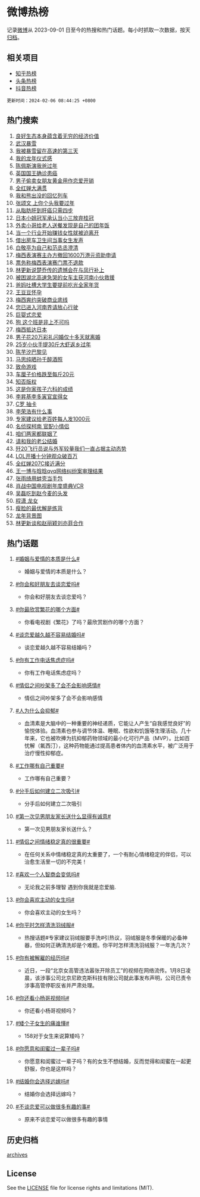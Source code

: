 # 微博热榜

记录[微博](https://www.weibo.com)从 2023-09-01 日至今的热搜和热门话题。每小时抓取一次数据，按天[归档](archives)。

## 相关项目

- [知乎热榜](https://github.com/hotarchive/zhihu)
- [头条热榜](https://github.com/hotarchive/toutiao)
- [抖音热榜](https://github.com/hotarchive/douyin)


`更新时间：2024-02-06 08:44:25 +0800`

## 热门搜索

1. [良好生态本身蕴含着无穷的经济价值](https://m.weibo.cn/search?containerid=100103type%3D1%26t%3D10%26q%3D%23%E8%89%AF%E5%A5%BD%E7%94%9F%E6%80%81%E6%9C%AC%E8%BA%AB%E8%95%B4%E5%90%AB%E7%9D%80%E6%97%A0%E7%A9%B7%E7%9A%84%E7%BB%8F%E6%B5%8E%E4%BB%B7%E5%80%BC%23&stream_entry_id=51&isnewpage=1&extparam=seat%3D1%26pos%3D0%26dgr%3D0%26filter_type%3Drealtimehot%26c_type%3D51%26stream_entry_id%3D51%26cate%3D10103%26q%3D%2523%25E8%2589%25AF%25E5%25A5%25BD%25E7%2594%259F%25E6%2580%2581%25E6%259C%25AC%25E8%25BA%25AB%25E8%2595%25B4%25E5%2590%25AB%25E7%259D%2580%25E6%2597%25A0%25E7%25A9%25B7%25E7%259A%2584%25E7%25BB%258F%25E6%25B5%258E%25E4%25BB%25B7%25E5%2580%25BC%2523%26display_time%3D1707180264%26pre_seqid%3D1707180264138015622141)
1. [武汉暴雪](https://m.weibo.cn/search?containerid=100103type%3D1%26t%3D10%26q%3D%23%E6%AD%A6%E6%B1%89%E6%9A%B4%E9%9B%AA%23&stream_entry_id=31&isnewpage=1&extparam=seat%3D1%26band_rank%3D1%26filter_type%3Drealtimehot%26c_type%3D31%26realpos%3D1%26cate%3D5001%26lcate%3D5001%26flag%3D1%26dgr%3D0%26q%3D%2523%25E6%25AD%25A6%25E6%25B1%2589%25E6%259A%25B4%25E9%259B%25AA%2523%26stream_entry_id%3D31%26pos%3D0%26display_time%3D1707180264%26pre_seqid%3D1707180264138015622141)
1. [我被暴雪留在高速的第三天](https://m.weibo.cn/search?containerid=100103type%3D1%26t%3D10%26q%3D%E6%88%91%E8%A2%AB%E6%9A%B4%E9%9B%AA%E7%95%99%E5%9C%A8%E9%AB%98%E9%80%9F%E7%9A%84%E7%AC%AC%E4%B8%89%E5%A4%A9&stream_entry_id=31&isnewpage=1&extparam=seat%3D1%26band_rank%3D2%26filter_type%3Drealtimehot%26c_type%3D31%26realpos%3D2%26cate%3D5001%26lcate%3D5001%26flag%3D2%26dgr%3D0%26q%3D%25E6%2588%2591%25E8%25A2%25AB%25E6%259A%25B4%25E9%259B%25AA%25E7%2595%2599%25E5%259C%25A8%25E9%25AB%2598%25E9%2580%259F%25E7%259A%2584%25E7%25AC%25AC%25E4%25B8%2589%25E5%25A4%25A9%26stream_entry_id%3D31%26pos%3D1%26display_time%3D1707180264%26pre_seqid%3D1707180264138015622141)
1. [我的龙年仪式感](https://m.weibo.cn/search?containerid=100103type%3D1%26t%3D10%26q%3D%23%E6%88%91%E7%9A%84%E9%BE%99%E5%B9%B4%E4%BB%AA%E5%BC%8F%E6%84%9F%23&stream_entry_id=31&isnewpage=1&extparam=seat%3D1%26band_rank%3D3%26filter_type%3Drealtimehot%26c_type%3D31%26realpos%3D3%26cate%3D5001%26lcate%3D5001%26flag%3D0%26dgr%3D0%26q%3D%2523%25E6%2588%2591%25E7%259A%2584%25E9%25BE%2599%25E5%25B9%25B4%25E4%25BB%25AA%25E5%25BC%258F%25E6%2584%259F%2523%26stream_entry_id%3D31%26pos%3D2%26display_time%3D1707180264%26pre_seqid%3D1707180264138015622141)
1. [陈佩斯演我爸过年](https://m.weibo.cn/search?containerid=100103type%3D1%26t%3D10%26q%3D%23%E9%99%88%E4%BD%A9%E6%96%AF%E6%BC%94%E6%88%91%E7%88%B8%E8%BF%87%E5%B9%B4%23&stream_entry_id=31&isnewpage=1&extparam=seat%3D1%26band_rank%3D4%26lcate%3D5001%26filter_type%3Drealtimehot%26cate%3D5001%26q%3D%2523%25E9%2599%2588%25E4%25BD%25A9%25E6%2596%25AF%25E6%25BC%2594%25E6%2588%2591%25E7%2588%25B8%25E8%25BF%2587%25E5%25B9%25B4%2523%26dgr%3D0%26pos%3D3%26adid%3D222751%26topic_ad%3D1%26stream_entry_id%3D31%26is_ad_pos%3D1%26c_type%3D31%26display_time%3D1707180264%26pre_seqid%3D1707180264138015622141)
1. [英国国王确诊患癌](https://m.weibo.cn/search?containerid=100103type%3D1%26t%3D10%26q%3D%23%E8%8B%B1%E5%9B%BD%E5%9B%BD%E7%8E%8B%E7%A1%AE%E8%AF%8A%E6%82%A3%E7%99%8C%23&stream_entry_id=31&isnewpage=1&extparam=seat%3D1%26band_rank%3D4%26filter_type%3Drealtimehot%26c_type%3D31%26realpos%3D4%26cate%3D5001%26lcate%3D5001%26flag%3D1%26dgr%3D0%26q%3D%2523%25E8%258B%25B1%25E5%259B%25BD%25E5%259B%25BD%25E7%258E%258B%25E7%25A1%25AE%25E8%25AF%258A%25E6%2582%25A3%25E7%2599%258C%2523%26stream_entry_id%3D31%26pos%3D4%26display_time%3D1707180264%26pre_seqid%3D1707180264138015622141)
1. [男子偷卖女朋友黄金用作恋爱开销](https://m.weibo.cn/search?containerid=100103type%3D1%26t%3D10%26q%3D%23%E7%94%B7%E5%AD%90%E5%81%B7%E5%8D%96%E5%A5%B3%E6%9C%8B%E5%8F%8B%E9%BB%84%E9%87%91%E7%94%A8%E4%BD%9C%E6%81%8B%E7%88%B1%E5%BC%80%E9%94%80%23&stream_entry_id=31&isnewpage=1&extparam=seat%3D1%26band_rank%3D5%26filter_type%3Drealtimehot%26c_type%3D31%26realpos%3D5%26cate%3D5001%26lcate%3D5001%26flag%3D2%26dgr%3D0%26q%3D%2523%25E7%2594%25B7%25E5%25AD%2590%25E5%2581%25B7%25E5%258D%2596%25E5%25A5%25B3%25E6%259C%258B%25E5%258F%258B%25E9%25BB%2584%25E9%2587%2591%25E7%2594%25A8%25E4%25BD%259C%25E6%2581%258B%25E7%2588%25B1%25E5%25BC%2580%25E9%2594%2580%2523%26stream_entry_id%3D31%26pos%3D5%26display_time%3D1707180264%26pre_seqid%3D1707180264138015622141)
1. [全红婵大满贯](https://m.weibo.cn/search?containerid=100103type%3D1%26t%3D10%26q%3D%E5%85%A8%E7%BA%A2%E5%A9%B5%E5%A4%A7%E6%BB%A1%E8%B4%AF&stream_entry_id=31&isnewpage=1&extparam=seat%3D1%26band_rank%3D6%26filter_type%3Drealtimehot%26c_type%3D31%26realpos%3D6%26cate%3D5001%26lcate%3D5001%26flag%3D2%26dgr%3D0%26q%3D%25E5%2585%25A8%25E7%25BA%25A2%25E5%25A9%25B5%25E5%25A4%25A7%25E6%25BB%25A1%25E8%25B4%25AF%26stream_entry_id%3D31%26pos%3D6%26display_time%3D1707180264%26pre_seqid%3D1707180264138015622141)
1. [我和熊出没的回忆列车](https://m.weibo.cn/search?containerid=100103type%3D1%26t%3D10%26q%3D%23%E6%88%91%E5%92%8C%E7%86%8A%E5%87%BA%E6%B2%A1%E7%9A%84%E5%9B%9E%E5%BF%86%E5%88%97%E8%BD%A6%23&stream_entry_id=31&isnewpage=1&extparam=seat%3D1%26band_rank%3D7%26lcate%3D5001%26cate%3D5001%26q%3D%2523%25E6%2588%2591%25E5%2592%258C%25E7%2586%258A%25E5%2587%25BA%25E6%25B2%25A1%25E7%259A%2584%25E5%259B%259E%25E5%25BF%2586%25E5%2588%2597%25E8%25BD%25A6%2523%26dgr%3D0%26pos%3D7%26adid%3D222710%26stream_entry_id%3D31%26filter_type%3Drealtimehot%26is_ad_pos%3D1%26c_type%3D31%26display_time%3D1707180264%26pre_seqid%3D1707180264138015622141)
1. [张颂文 上你个头我要过年](https://m.weibo.cn/search?containerid=100103type%3D1%26t%3D10%26q%3D%E5%BC%A0%E9%A2%82%E6%96%87+%E4%B8%8A%E4%BD%A0%E4%B8%AA%E5%A4%B4%E6%88%91%E8%A6%81%E8%BF%87%E5%B9%B4&stream_entry_id=31&isnewpage=1&extparam=seat%3D1%26band_rank%3D7%26filter_type%3Drealtimehot%26c_type%3D31%26realpos%3D7%26cate%3D5001%26lcate%3D5001%26flag%3D2%26dgr%3D0%26q%3D%25E5%25BC%25A0%25E9%25A2%2582%25E6%2596%2587%2520%25E4%25B8%258A%25E4%25BD%25A0%25E4%25B8%25AA%25E5%25A4%25B4%25E6%2588%2591%25E8%25A6%2581%25E8%25BF%2587%25E5%25B9%25B4%26stream_entry_id%3D31%26pos%3D8%26display_time%3D1707180264%26pre_seqid%3D1707180264138015622141)
1. [从脂肪肝到肝癌只需四步](https://m.weibo.cn/search?containerid=100103type%3D1%26t%3D10%26q%3D%23%E4%BB%8E%E8%84%82%E8%82%AA%E8%82%9D%E5%88%B0%E8%82%9D%E7%99%8C%E5%8F%AA%E9%9C%80%E5%9B%9B%E6%AD%A5%23&stream_entry_id=31&isnewpage=1&extparam=seat%3D1%26band_rank%3D8%26filter_type%3Drealtimehot%26c_type%3D31%26realpos%3D8%26cate%3D5001%26lcate%3D5001%26flag%3D2%26dgr%3D0%26q%3D%2523%25E4%25BB%258E%25E8%2584%2582%25E8%2582%25AA%25E8%2582%259D%25E5%2588%25B0%25E8%2582%259D%25E7%2599%258C%25E5%258F%25AA%25E9%259C%2580%25E5%259B%259B%25E6%25AD%25A5%2523%26stream_entry_id%3D31%26pos%3D9%26display_time%3D1707180264%26pre_seqid%3D1707180264138015622141)
1. [日本小姐冠军承认当小三放弃桂冠](https://m.weibo.cn/search?containerid=100103type%3D1%26t%3D10%26q%3D%23%E6%97%A5%E6%9C%AC%E5%B0%8F%E5%A7%90%E5%86%A0%E5%86%9B%E6%89%BF%E8%AE%A4%E5%BD%93%E5%B0%8F%E4%B8%89%E6%94%BE%E5%BC%83%E6%A1%82%E5%86%A0%23&stream_entry_id=31&isnewpage=1&extparam=seat%3D1%26band_rank%3D9%26filter_type%3Drealtimehot%26c_type%3D31%26realpos%3D9%26cate%3D5001%26lcate%3D5001%26flag%3D2%26dgr%3D0%26q%3D%2523%25E6%2597%25A5%25E6%259C%25AC%25E5%25B0%258F%25E5%25A7%2590%25E5%2586%25A0%25E5%2586%259B%25E6%2589%25BF%25E8%25AE%25A4%25E5%25BD%2593%25E5%25B0%258F%25E4%25B8%2589%25E6%2594%25BE%25E5%25BC%2583%25E6%25A1%2582%25E5%2586%25A0%2523%26stream_entry_id%3D31%26pos%3D10%26display_time%3D1707180264%26pre_seqid%3D1707180264138015622141)
1. [外卖小哥给老人送餐发现是自己的团年饭](https://m.weibo.cn/search?containerid=100103type%3D1%26t%3D10%26q%3D%23%E5%A4%96%E5%8D%96%E5%B0%8F%E5%93%A5%E7%BB%99%E8%80%81%E4%BA%BA%E9%80%81%E9%A4%90%E5%8F%91%E7%8E%B0%E6%98%AF%E8%87%AA%E5%B7%B1%E7%9A%84%E5%9B%A2%E5%B9%B4%E9%A5%AD%23&stream_entry_id=31&isnewpage=1&extparam=seat%3D1%26band_rank%3D10%26filter_type%3Drealtimehot%26c_type%3D31%26realpos%3D10%26cate%3D5001%26lcate%3D5001%26flag%3D32768%26dgr%3D0%26q%3D%2523%25E5%25A4%2596%25E5%258D%2596%25E5%25B0%258F%25E5%2593%25A5%25E7%25BB%2599%25E8%2580%2581%25E4%25BA%25BA%25E9%2580%2581%25E9%25A4%2590%25E5%258F%2591%25E7%258E%25B0%25E6%2598%25AF%25E8%2587%25AA%25E5%25B7%25B1%25E7%259A%2584%25E5%259B%25A2%25E5%25B9%25B4%25E9%25A5%25AD%2523%26stream_entry_id%3D31%26pos%3D11%26display_time%3D1707180264%26pre_seqid%3D1707180264138015622141)
1. [当一个行业开始赚钱女性就被迫离开](https://m.weibo.cn/search?containerid=100103type%3D1%26t%3D10%26q%3D%E5%BD%93%E4%B8%80%E4%B8%AA%E8%A1%8C%E4%B8%9A%E5%BC%80%E5%A7%8B%E8%B5%9A%E9%92%B1%E5%A5%B3%E6%80%A7%E5%B0%B1%E8%A2%AB%E8%BF%AB%E7%A6%BB%E5%BC%80&stream_entry_id=31&isnewpage=1&extparam=seat%3D1%26band_rank%3D11%26filter_type%3Drealtimehot%26c_type%3D31%26realpos%3D11%26cate%3D5001%26lcate%3D5001%26flag%3D2%26dgr%3D0%26q%3D%25E5%25BD%2593%25E4%25B8%2580%25E4%25B8%25AA%25E8%25A1%258C%25E4%25B8%259A%25E5%25BC%2580%25E5%25A7%258B%25E8%25B5%259A%25E9%2592%25B1%25E5%25A5%25B3%25E6%2580%25A7%25E5%25B0%25B1%25E8%25A2%25AB%25E8%25BF%25AB%25E7%25A6%25BB%25E5%25BC%2580%26stream_entry_id%3D31%26pos%3D12%26display_time%3D1707180264%26pre_seqid%3D1707180264138015622141)
1. [借出房车卫生间当事女生发声](https://m.weibo.cn/search?containerid=100103type%3D1%26t%3D10%26q%3D%23%E5%80%9F%E5%87%BA%E6%88%BF%E8%BD%A6%E5%8D%AB%E7%94%9F%E9%97%B4%E5%BD%93%E4%BA%8B%E5%A5%B3%E7%94%9F%E5%8F%91%E5%A3%B0%23&stream_entry_id=31&isnewpage=1&extparam=seat%3D1%26band_rank%3D12%26filter_type%3Drealtimehot%26c_type%3D31%26realpos%3D12%26cate%3D5001%26lcate%3D5001%26flag%3D32768%26dgr%3D0%26q%3D%2523%25E5%2580%259F%25E5%2587%25BA%25E6%2588%25BF%25E8%25BD%25A6%25E5%258D%25AB%25E7%2594%259F%25E9%2597%25B4%25E5%25BD%2593%25E4%25BA%258B%25E5%25A5%25B3%25E7%2594%259F%25E5%258F%2591%25E5%25A3%25B0%2523%26stream_entry_id%3D31%26pos%3D13%26display_time%3D1707180264%26pre_seqid%3D1707180264138015622141)
1. [白敬亭为自己和范丞丞澄清](https://m.weibo.cn/search?containerid=100103type%3D1%26t%3D10%26q%3D%23%E7%99%BD%E6%95%AC%E4%BA%AD%E4%B8%BA%E8%87%AA%E5%B7%B1%E5%92%8C%E8%8C%83%E4%B8%9E%E4%B8%9E%E6%BE%84%E6%B8%85%23&stream_entry_id=31&isnewpage=1&extparam=seat%3D1%26band_rank%3D13%26filter_type%3Drealtimehot%26c_type%3D31%26realpos%3D13%26cate%3D5001%26lcate%3D5001%26flag%3D1%26dgr%3D0%26q%3D%2523%25E7%2599%25BD%25E6%2595%25AC%25E4%25BA%25AD%25E4%25B8%25BA%25E8%2587%25AA%25E5%25B7%25B1%25E5%2592%258C%25E8%258C%2583%25E4%25B8%259E%25E4%25B8%259E%25E6%25BE%2584%25E6%25B8%2585%2523%26stream_entry_id%3D31%26pos%3D14%26display_time%3D1707180264%26pre_seqid%3D1707180264138015622141)
1. [梅西表演赛主办方撤回1600万港元资助申请](https://m.weibo.cn/search?containerid=100103type%3D1%26t%3D10%26q%3D%23%E6%A2%85%E8%A5%BF%E8%A1%A8%E6%BC%94%E8%B5%9B%E4%B8%BB%E5%8A%9E%E6%96%B9%E6%92%A4%E5%9B%9E1600%E4%B8%87%E6%B8%AF%E5%85%83%E8%B5%84%E5%8A%A9%E7%94%B3%E8%AF%B7%23&stream_entry_id=31&isnewpage=1&extparam=seat%3D1%26band_rank%3D14%26filter_type%3Drealtimehot%26c_type%3D31%26realpos%3D14%26cate%3D5001%26lcate%3D5001%26flag%3D0%26dgr%3D0%26q%3D%2523%25E6%25A2%2585%25E8%25A5%25BF%25E8%25A1%25A8%25E6%25BC%2594%25E8%25B5%259B%25E4%25B8%25BB%25E5%258A%259E%25E6%2596%25B9%25E6%2592%25A4%25E5%259B%259E1600%25E4%25B8%2587%25E6%25B8%25AF%25E5%2585%2583%25E8%25B5%2584%25E5%258A%25A9%25E7%2594%25B3%25E8%25AF%25B7%2523%26stream_entry_id%3D31%26pos%3D15%26display_time%3D1707180264%26pre_seqid%3D1707180264138015622141)
1. [票务称梅西表演赛门票不退款](https://m.weibo.cn/search?containerid=100103type%3D1%26t%3D10%26q%3D%23%E7%A5%A8%E5%8A%A1%E7%A7%B0%E6%A2%85%E8%A5%BF%E8%A1%A8%E6%BC%94%E8%B5%9B%E9%97%A8%E7%A5%A8%E4%B8%8D%E9%80%80%E6%AC%BE%23&stream_entry_id=31&isnewpage=1&extparam=seat%3D1%26band_rank%3D15%26filter_type%3Drealtimehot%26c_type%3D31%26realpos%3D15%26cate%3D5001%26lcate%3D5001%26flag%3D1%26dgr%3D0%26q%3D%2523%25E7%25A5%25A8%25E5%258A%25A1%25E7%25A7%25B0%25E6%25A2%2585%25E8%25A5%25BF%25E8%25A1%25A8%25E6%25BC%2594%25E8%25B5%259B%25E9%2597%25A8%25E7%25A5%25A8%25E4%25B8%258D%25E9%2580%2580%25E6%25AC%25BE%2523%26stream_entry_id%3D31%26pos%3D16%26display_time%3D1707180264%26pre_seqid%3D1707180264138015622141)
1. [林更新说楚乔传的遗憾会在与凤行补上](https://m.weibo.cn/search?containerid=100103type%3D1%26t%3D10%26q%3D%23%E6%9E%97%E6%9B%B4%E6%96%B0%E8%AF%B4%E6%A5%9A%E4%B9%94%E4%BC%A0%E7%9A%84%E9%81%97%E6%86%BE%E4%BC%9A%E5%9C%A8%E4%B8%8E%E5%87%A4%E8%A1%8C%E8%A1%A5%E4%B8%8A%23&stream_entry_id=31&isnewpage=1&extparam=seat%3D1%26band_rank%3D16%26filter_type%3Drealtimehot%26c_type%3D31%26realpos%3D16%26cate%3D5001%26lcate%3D5001%26flag%3D2%26dgr%3D0%26q%3D%2523%25E6%259E%2597%25E6%259B%25B4%25E6%2596%25B0%25E8%25AF%25B4%25E6%25A5%259A%25E4%25B9%2594%25E4%25BC%25A0%25E7%259A%2584%25E9%2581%2597%25E6%2586%25BE%25E4%25BC%259A%25E5%259C%25A8%25E4%25B8%258E%25E5%2587%25A4%25E8%25A1%258C%25E8%25A1%25A5%25E4%25B8%258A%2523%26stream_entry_id%3D31%26pos%3D17%26display_time%3D1707180264%26pre_seqid%3D1707180264138015622141)
1. [被困湖北高速急哭的女车主获河南小伙救援](https://m.weibo.cn/search?containerid=100103type%3D1%26t%3D10%26q%3D%23%E8%A2%AB%E5%9B%B0%E6%B9%96%E5%8C%97%E9%AB%98%E9%80%9F%E6%80%A5%E5%93%AD%E7%9A%84%E5%A5%B3%E8%BD%A6%E4%B8%BB%E8%8E%B7%E6%B2%B3%E5%8D%97%E5%B0%8F%E4%BC%99%E6%95%91%E6%8F%B4%23&stream_entry_id=31&isnewpage=1&extparam=seat%3D1%26band_rank%3D17%26filter_type%3Drealtimehot%26c_type%3D31%26realpos%3D17%26cate%3D5001%26lcate%3D5001%26flag%3D32768%26dgr%3D0%26q%3D%2523%25E8%25A2%25AB%25E5%259B%25B0%25E6%25B9%2596%25E5%258C%2597%25E9%25AB%2598%25E9%2580%259F%25E6%2580%25A5%25E5%2593%25AD%25E7%259A%2584%25E5%25A5%25B3%25E8%25BD%25A6%25E4%25B8%25BB%25E8%258E%25B7%25E6%25B2%25B3%25E5%258D%2597%25E5%25B0%258F%25E4%25BC%2599%25E6%2595%2591%25E6%258F%25B4%2523%26stream_entry_id%3D31%26pos%3D18%26display_time%3D1707180264%26pre_seqid%3D1707180264138015622141)
1. [爸妈吐槽大学生要提前吃光全家年货](https://m.weibo.cn/search?containerid=100103type%3D1%26t%3D10%26q%3D%23%E7%88%B8%E5%A6%88%E5%90%90%E6%A7%BD%E5%A4%A7%E5%AD%A6%E7%94%9F%E8%A6%81%E6%8F%90%E5%89%8D%E5%90%83%E5%85%89%E5%85%A8%E5%AE%B6%E5%B9%B4%E8%B4%A7%23&stream_entry_id=31&isnewpage=1&extparam=seat%3D1%26band_rank%3D18%26filter_type%3Drealtimehot%26c_type%3D31%26realpos%3D18%26cate%3D5001%26lcate%3D5001%26flag%3D32768%26dgr%3D0%26q%3D%2523%25E7%2588%25B8%25E5%25A6%2588%25E5%2590%2590%25E6%25A7%25BD%25E5%25A4%25A7%25E5%25AD%25A6%25E7%2594%259F%25E8%25A6%2581%25E6%258F%2590%25E5%2589%258D%25E5%2590%2583%25E5%2585%2589%25E5%2585%25A8%25E5%25AE%25B6%25E5%25B9%25B4%25E8%25B4%25A7%2523%26stream_entry_id%3D31%26pos%3D19%26display_time%3D1707180264%26pre_seqid%3D1707180264138015622141)
1. [王豆豆怀孕](https://m.weibo.cn/search?containerid=100103type%3D1%26t%3D10%26q%3D%23%E7%8E%8B%E8%B1%86%E8%B1%86%E6%80%80%E5%AD%95%23&stream_entry_id=31&isnewpage=1&extparam=seat%3D1%26band_rank%3D19%26filter_type%3Drealtimehot%26c_type%3D31%26realpos%3D19%26cate%3D5001%26lcate%3D5001%26flag%3D2%26dgr%3D0%26q%3D%2523%25E7%258E%258B%25E8%25B1%2586%25E8%25B1%2586%25E6%2580%2580%25E5%25AD%2595%2523%26stream_entry_id%3D31%26pos%3D20%26display_time%3D1707180264%26pre_seqid%3D1707180264138015622141)
1. [梅西爽约突破商业底线](https://m.weibo.cn/search?containerid=100103type%3D1%26t%3D10%26q%3D%23%E6%A2%85%E8%A5%BF%E7%88%BD%E7%BA%A6%E7%AA%81%E7%A0%B4%E5%95%86%E4%B8%9A%E5%BA%95%E7%BA%BF%23&stream_entry_id=31&isnewpage=1&extparam=seat%3D1%26band_rank%3D20%26filter_type%3Drealtimehot%26c_type%3D31%26realpos%3D20%26cate%3D5001%26lcate%3D5001%26flag%3D0%26dgr%3D0%26q%3D%2523%25E6%25A2%2585%25E8%25A5%25BF%25E7%2588%25BD%25E7%25BA%25A6%25E7%25AA%2581%25E7%25A0%25B4%25E5%2595%2586%25E4%25B8%259A%25E5%25BA%2595%25E7%25BA%25BF%2523%26stream_entry_id%3D31%26pos%3D21%26display_time%3D1707180264%26pre_seqid%3D1707180264138015622141)
1. [您已进入河南界请放心行驶](https://m.weibo.cn/search?containerid=100103type%3D1%26t%3D10%26q%3D%23%E6%82%A8%E5%B7%B2%E8%BF%9B%E5%85%A5%E6%B2%B3%E5%8D%97%E7%95%8C%E8%AF%B7%E6%94%BE%E5%BF%83%E8%A1%8C%E9%A9%B6%23&stream_entry_id=31&isnewpage=1&extparam=seat%3D1%26band_rank%3D21%26filter_type%3Drealtimehot%26c_type%3D31%26realpos%3D21%26cate%3D5001%26lcate%3D5001%26flag%3D1%26dgr%3D0%26q%3D%2523%25E6%2582%25A8%25E5%25B7%25B2%25E8%25BF%259B%25E5%2585%25A5%25E6%25B2%25B3%25E5%258D%2597%25E7%2595%258C%25E8%25AF%25B7%25E6%2594%25BE%25E5%25BF%2583%25E8%25A1%258C%25E9%25A9%25B6%2523%26stream_entry_id%3D31%26pos%3D22%26display_time%3D1707180264%26pre_seqid%3D1707180264138015622141)
1. [巨婴式恋爱](https://m.weibo.cn/search?containerid=100103type%3D1%26t%3D10%26q%3D%23%E5%B7%A8%E5%A9%B4%E5%BC%8F%E6%81%8B%E7%88%B1%23&stream_entry_id=31&isnewpage=1&extparam=seat%3D1%26band_rank%3D22%26filter_type%3Drealtimehot%26c_type%3D31%26realpos%3D22%26cate%3D5001%26lcate%3D5001%26flag%3D1%26dgr%3D0%26q%3D%2523%25E5%25B7%25A8%25E5%25A9%25B4%25E5%25BC%258F%25E6%2581%258B%25E7%2588%25B1%2523%26stream_entry_id%3D31%26pos%3D23%26display_time%3D1707180264%26pre_seqid%3D1707180264138015622141)
1. [狗 这个班是非上不可吗](https://m.weibo.cn/search?containerid=100103type%3D1%26t%3D10%26q%3D%E7%8B%97+%E8%BF%99%E4%B8%AA%E7%8F%AD%E6%98%AF%E9%9D%9E%E4%B8%8A%E4%B8%8D%E5%8F%AF%E5%90%97&stream_entry_id=31&isnewpage=1&extparam=seat%3D1%26band_rank%3D23%26filter_type%3Drealtimehot%26c_type%3D31%26realpos%3D23%26cate%3D5001%26lcate%3D5001%26flag%3D1%26dgr%3D0%26q%3D%25E7%258B%2597%2520%25E8%25BF%2599%25E4%25B8%25AA%25E7%258F%25AD%25E6%2598%25AF%25E9%259D%259E%25E4%25B8%258A%25E4%25B8%258D%25E5%258F%25AF%25E5%2590%2597%26stream_entry_id%3D31%26pos%3D24%26display_time%3D1707180264%26pre_seqid%3D1707180264138015622141)
1. [梅西抵达日本](https://m.weibo.cn/search?containerid=100103type%3D1%26t%3D10%26q%3D%23%E6%A2%85%E8%A5%BF%E6%8A%B5%E8%BE%BE%E6%97%A5%E6%9C%AC%23&stream_entry_id=31&isnewpage=1&extparam=seat%3D1%26band_rank%3D24%26filter_type%3Drealtimehot%26c_type%3D31%26realpos%3D24%26cate%3D5001%26lcate%3D5001%26flag%3D0%26dgr%3D0%26q%3D%2523%25E6%25A2%2585%25E8%25A5%25BF%25E6%258A%25B5%25E8%25BE%25BE%25E6%2597%25A5%25E6%259C%25AC%2523%26stream_entry_id%3D31%26pos%3D25%26display_time%3D1707180264%26pre_seqid%3D1707180264138015622141)
1. [男子花20万彩礼闪婚仅十多天就离婚](https://m.weibo.cn/search?containerid=100103type%3D1%26t%3D10%26q%3D%23%E7%94%B7%E5%AD%90%E8%8A%B120%E4%B8%87%E5%BD%A9%E7%A4%BC%E9%97%AA%E5%A9%9A%E4%BB%85%E5%8D%81%E5%A4%9A%E5%A4%A9%E5%B0%B1%E7%A6%BB%E5%A9%9A%23&stream_entry_id=31&isnewpage=1&extparam=seat%3D1%26band_rank%3D25%26filter_type%3Drealtimehot%26c_type%3D31%26realpos%3D25%26cate%3D5001%26lcate%3D5001%26flag%3D0%26dgr%3D0%26q%3D%2523%25E7%2594%25B7%25E5%25AD%2590%25E8%258A%25B120%25E4%25B8%2587%25E5%25BD%25A9%25E7%25A4%25BC%25E9%2597%25AA%25E5%25A9%259A%25E4%25BB%2585%25E5%258D%2581%25E5%25A4%259A%25E5%25A4%25A9%25E5%25B0%25B1%25E7%25A6%25BB%25E5%25A9%259A%2523%26stream_entry_id%3D31%26pos%3D26%26display_time%3D1707180264%26pre_seqid%3D1707180264138015622141)
1. [25岁小伙手提30斤大虾返乡过年](https://m.weibo.cn/search?containerid=100103type%3D1%26t%3D10%26q%3D%2325%E5%B2%81%E5%B0%8F%E4%BC%99%E6%89%8B%E6%8F%9030%E6%96%A4%E5%A4%A7%E8%99%BE%E8%BF%94%E4%B9%A1%E8%BF%87%E5%B9%B4%23&stream_entry_id=31&isnewpage=1&extparam=seat%3D1%26band_rank%3D26%26filter_type%3Drealtimehot%26c_type%3D31%26realpos%3D26%26cate%3D5001%26lcate%3D5001%26flag%3D32768%26dgr%3D0%26q%3D%252325%25E5%25B2%2581%25E5%25B0%258F%25E4%25BC%2599%25E6%2589%258B%25E6%258F%259030%25E6%2596%25A4%25E5%25A4%25A7%25E8%2599%25BE%25E8%25BF%2594%25E4%25B9%25A1%25E8%25BF%2587%25E5%25B9%25B4%2523%26stream_entry_id%3D31%26pos%3D27%26display_time%3D1707180264%26pre_seqid%3D1707180264138015622141)
1. [陈芋汐巴黎见](https://m.weibo.cn/search?containerid=100103type%3D1%26t%3D10%26q%3D%E9%99%88%E8%8A%8B%E6%B1%90%E5%B7%B4%E9%BB%8E%E8%A7%81&stream_entry_id=31&isnewpage=1&extparam=seat%3D1%26band_rank%3D27%26filter_type%3Drealtimehot%26c_type%3D31%26realpos%3D27%26cate%3D5001%26lcate%3D5001%26flag%3D1%26dgr%3D0%26q%3D%25E9%2599%2588%25E8%258A%258B%25E6%25B1%2590%25E5%25B7%25B4%25E9%25BB%258E%25E8%25A7%2581%26stream_entry_id%3D31%26pos%3D28%26display_time%3D1707180264%26pre_seqid%3D1707180264138015622141)
1. [马思纯晒孙千醉酒照](https://m.weibo.cn/search?containerid=100103type%3D1%26t%3D10%26q%3D%23%E9%A9%AC%E6%80%9D%E7%BA%AF%E6%99%92%E5%AD%99%E5%8D%83%E9%86%89%E9%85%92%E7%85%A7%23&stream_entry_id=31&isnewpage=1&extparam=seat%3D1%26band_rank%3D28%26filter_type%3Drealtimehot%26c_type%3D31%26realpos%3D28%26cate%3D5001%26lcate%3D5001%26flag%3D0%26dgr%3D0%26q%3D%2523%25E9%25A9%25AC%25E6%2580%259D%25E7%25BA%25AF%25E6%2599%2592%25E5%25AD%2599%25E5%258D%2583%25E9%2586%2589%25E9%2585%2592%25E7%2585%25A7%2523%26stream_entry_id%3D31%26pos%3D29%26display_time%3D1707180264%26pre_seqid%3D1707180264138015622141)
1. [致命游戏](https://m.weibo.cn/search?containerid=100103type%3D1%26t%3D10%26q%3D%E8%87%B4%E5%91%BD%E6%B8%B8%E6%88%8F&stream_entry_id=31&isnewpage=1&extparam=seat%3D1%26band_rank%3D29%26filter_type%3Drealtimehot%26c_type%3D31%26realpos%3D29%26cate%3D5001%26lcate%3D5001%26flag%3D1%26dgr%3D0%26q%3D%25E8%2587%25B4%25E5%2591%25BD%25E6%25B8%25B8%25E6%2588%258F%26stream_entry_id%3D31%26pos%3D30%26display_time%3D1707180264%26pre_seqid%3D1707180264138015622141)
1. [车厘子价格跌至每斤20元](https://m.weibo.cn/search?containerid=100103type%3D1%26t%3D10%26q%3D%23%E8%BD%A6%E5%8E%98%E5%AD%90%E4%BB%B7%E6%A0%BC%E8%B7%8C%E8%87%B3%E6%AF%8F%E6%96%A420%E5%85%83%23&stream_entry_id=31&isnewpage=1&extparam=seat%3D1%26band_rank%3D30%26filter_type%3Drealtimehot%26c_type%3D31%26realpos%3D30%26cate%3D5001%26lcate%3D5001%26flag%3D0%26dgr%3D0%26q%3D%2523%25E8%25BD%25A6%25E5%258E%2598%25E5%25AD%2590%25E4%25BB%25B7%25E6%25A0%25BC%25E8%25B7%258C%25E8%2587%25B3%25E6%25AF%258F%25E6%2596%25A420%25E5%2585%2583%2523%26stream_entry_id%3D31%26pos%3D31%26display_time%3D1707180264%26pre_seqid%3D1707180264138015622141)
1. [知否版权](https://m.weibo.cn/search?containerid=100103type%3D1%26t%3D10%26q%3D%E7%9F%A5%E5%90%A6%E7%89%88%E6%9D%83&stream_entry_id=31&isnewpage=1&extparam=seat%3D1%26band_rank%3D31%26filter_type%3Drealtimehot%26c_type%3D31%26realpos%3D31%26cate%3D5001%26lcate%3D5001%26flag%3D1%26dgr%3D0%26q%3D%25E7%259F%25A5%25E5%2590%25A6%25E7%2589%2588%25E6%259D%2583%26stream_entry_id%3D31%26pos%3D32%26display_time%3D1707180264%26pre_seqid%3D1707180264138015622141)
1. [这是你家孩子六科的成绩](https://m.weibo.cn/search?containerid=100103type%3D1%26t%3D10%26q%3D%E8%BF%99%E6%98%AF%E4%BD%A0%E5%AE%B6%E5%AD%A9%E5%AD%90%E5%85%AD%E7%A7%91%E7%9A%84%E6%88%90%E7%BB%A9&stream_entry_id=31&isnewpage=1&extparam=seat%3D1%26band_rank%3D32%26filter_type%3Drealtimehot%26c_type%3D31%26realpos%3D32%26cate%3D5001%26lcate%3D5001%26flag%3D1%26dgr%3D0%26q%3D%25E8%25BF%2599%25E6%2598%25AF%25E4%25BD%25A0%25E5%25AE%25B6%25E5%25AD%25A9%25E5%25AD%2590%25E5%2585%25AD%25E7%25A7%2591%25E7%259A%2584%25E6%2588%2590%25E7%25BB%25A9%26stream_entry_id%3D31%26pos%3D33%26display_time%3D1707180264%26pre_seqid%3D1707180264138015622141)
1. [李昇基李多寅官宣得女](https://m.weibo.cn/search?containerid=100103type%3D1%26t%3D10%26q%3D%23%E6%9D%8E%E6%98%87%E5%9F%BA%E6%9D%8E%E5%A4%9A%E5%AF%85%E5%AE%98%E5%AE%A3%E5%BE%97%E5%A5%B3%23&stream_entry_id=31&isnewpage=1&extparam=seat%3D1%26band_rank%3D33%26filter_type%3Drealtimehot%26c_type%3D31%26realpos%3D33%26cate%3D5001%26lcate%3D5001%26flag%3D0%26dgr%3D0%26q%3D%2523%25E6%259D%258E%25E6%2598%2587%25E5%259F%25BA%25E6%259D%258E%25E5%25A4%259A%25E5%25AF%2585%25E5%25AE%2598%25E5%25AE%25A3%25E5%25BE%2597%25E5%25A5%25B3%2523%26stream_entry_id%3D31%26pos%3D34%26display_time%3D1707180264%26pre_seqid%3D1707180264138015622141)
1. [C罗 抽卡](https://m.weibo.cn/search?containerid=100103type%3D1%26t%3D10%26q%3DC%E7%BD%97+%E6%8A%BD%E5%8D%A1&stream_entry_id=31&isnewpage=1&extparam=seat%3D1%26band_rank%3D34%26filter_type%3Drealtimehot%26c_type%3D31%26realpos%3D34%26cate%3D5001%26lcate%3D5001%26flag%3D1%26dgr%3D0%26q%3DC%25E7%25BD%2597%2520%25E6%258A%25BD%25E5%258D%25A1%26stream_entry_id%3D31%26pos%3D35%26display_time%3D1707180264%26pre_seqid%3D1707180264138015622141)
1. [李荣浩有什么事](https://m.weibo.cn/search?containerid=100103type%3D1%26t%3D10%26q%3D%23%E6%9D%8E%E8%8D%A3%E6%B5%A9%E6%9C%89%E4%BB%80%E4%B9%88%E4%BA%8B%23&stream_entry_id=31&isnewpage=1&extparam=seat%3D1%26band_rank%3D35%26filter_type%3Drealtimehot%26c_type%3D31%26realpos%3D35%26cate%3D5001%26lcate%3D5001%26flag%3D1%26dgr%3D0%26q%3D%2523%25E6%259D%258E%25E8%258D%25A3%25E6%25B5%25A9%25E6%259C%2589%25E4%25BB%2580%25E4%25B9%2588%25E4%25BA%258B%2523%26stream_entry_id%3D31%26pos%3D36%26display_time%3D1707180264%26pre_seqid%3D1707180264138015622141)
1. [专家建议给老百姓每人发1000元](https://m.weibo.cn/search?containerid=100103type%3D1%26t%3D10%26q%3D%23%E4%B8%93%E5%AE%B6%E5%BB%BA%E8%AE%AE%E7%BB%99%E8%80%81%E7%99%BE%E5%A7%93%E6%AF%8F%E4%BA%BA%E5%8F%911000%E5%85%83%23&stream_entry_id=31&isnewpage=1&extparam=seat%3D1%26band_rank%3D36%26filter_type%3Drealtimehot%26c_type%3D31%26realpos%3D36%26cate%3D5001%26lcate%3D5001%26flag%3D0%26dgr%3D0%26q%3D%2523%25E4%25B8%2593%25E5%25AE%25B6%25E5%25BB%25BA%25E8%25AE%25AE%25E7%25BB%2599%25E8%2580%2581%25E7%2599%25BE%25E5%25A7%2593%25E6%25AF%258F%25E4%25BA%25BA%25E5%258F%25911000%25E5%2585%2583%2523%26stream_entry_id%3D31%26pos%3D37%26display_time%3D1707180264%26pre_seqid%3D1707180264138015622141)
1. [名侦探柯南 官配小情侣](https://m.weibo.cn/search?containerid=100103type%3D1%26t%3D10%26q%3D%E5%90%8D%E4%BE%A6%E6%8E%A2%E6%9F%AF%E5%8D%97+%E5%AE%98%E9%85%8D%E5%B0%8F%E6%83%85%E4%BE%A3&stream_entry_id=31&isnewpage=1&extparam=seat%3D1%26band_rank%3D37%26filter_type%3Drealtimehot%26c_type%3D31%26realpos%3D37%26cate%3D5001%26lcate%3D5001%26flag%3D1%26dgr%3D0%26q%3D%25E5%2590%258D%25E4%25BE%25A6%25E6%258E%25A2%25E6%259F%25AF%25E5%258D%2597%2520%25E5%25AE%2598%25E9%2585%258D%25E5%25B0%258F%25E6%2583%2585%25E4%25BE%25A3%26stream_entry_id%3D31%26pos%3D38%26display_time%3D1707180264%26pre_seqid%3D1707180264138015622141)
1. [咱们两家都联姻了](https://m.weibo.cn/search?containerid=100103type%3D1%26t%3D10%26q%3D%23%E5%92%B1%E4%BB%AC%E4%B8%A4%E5%AE%B6%E9%83%BD%E8%81%94%E5%A7%BB%E4%BA%86%23&stream_entry_id=31&isnewpage=1&extparam=seat%3D1%26band_rank%3D38%26filter_type%3Drealtimehot%26c_type%3D31%26realpos%3D38%26cate%3D5001%26lcate%3D5001%26flag%3D1%26dgr%3D0%26q%3D%2523%25E5%2592%25B1%25E4%25BB%25AC%25E4%25B8%25A4%25E5%25AE%25B6%25E9%2583%25BD%25E8%2581%2594%25E5%25A7%25BB%25E4%25BA%2586%2523%26stream_entry_id%3D31%26pos%3D39%26display_time%3D1707180264%26pre_seqid%3D1707180264138015622141)
1. [请和我的老公结婚](https://m.weibo.cn/search?containerid=100103type%3D1%26t%3D10%26q%3D%23%E8%AF%B7%E5%92%8C%E6%88%91%E7%9A%84%E8%80%81%E5%85%AC%E7%BB%93%E5%A9%9A%23&stream_entry_id=31&isnewpage=1&extparam=seat%3D1%26band_rank%3D39%26filter_type%3Drealtimehot%26c_type%3D31%26realpos%3D39%26cate%3D5001%26lcate%3D5001%26flag%3D0%26dgr%3D0%26q%3D%2523%25E8%25AF%25B7%25E5%2592%258C%25E6%2588%2591%25E7%259A%2584%25E8%2580%2581%25E5%2585%25AC%25E7%25BB%2593%25E5%25A9%259A%2523%26stream_entry_id%3D31%26pos%3D40%26display_time%3D1707180264%26pre_seqid%3D1707180264138015622141)
1. [歼20飞行员说与外军较量我们一直占据主动态势](https://m.weibo.cn/search?containerid=100103type%3D1%26t%3D10%26q%3D%23%E6%AD%BC20%E9%A3%9E%E8%A1%8C%E5%91%98%E8%AF%B4%E4%B8%8E%E5%A4%96%E5%86%9B%E8%BE%83%E9%87%8F%E6%88%91%E4%BB%AC%E4%B8%80%E7%9B%B4%E5%8D%A0%E6%8D%AE%E4%B8%BB%E5%8A%A8%E6%80%81%E5%8A%BF%23&stream_entry_id=31&isnewpage=1&extparam=seat%3D1%26band_rank%3D40%26filter_type%3Drealtimehot%26c_type%3D31%26realpos%3D40%26cate%3D5001%26lcate%3D5001%26flag%3D1%26dgr%3D0%26q%3D%2523%25E6%25AD%25BC20%25E9%25A3%259E%25E8%25A1%258C%25E5%2591%2598%25E8%25AF%25B4%25E4%25B8%258E%25E5%25A4%2596%25E5%2586%259B%25E8%25BE%2583%25E9%2587%258F%25E6%2588%2591%25E4%25BB%25AC%25E4%25B8%2580%25E7%259B%25B4%25E5%258D%25A0%25E6%258D%25AE%25E4%25B8%25BB%25E5%258A%25A8%25E6%2580%2581%25E5%258A%25BF%2523%26stream_entry_id%3D31%26pos%3D41%26display_time%3D1707180264%26pre_seqid%3D1707180264138015622141)
1. [LOL开播十分钟观众破百万](https://m.weibo.cn/search?containerid=100103type%3D1%26t%3D10%26q%3D%23LOL%E5%BC%80%E6%92%AD%E5%8D%81%E5%88%86%E9%92%9F%E8%A7%82%E4%BC%97%E7%A0%B4%E7%99%BE%E4%B8%87%23&stream_entry_id=31&isnewpage=1&extparam=seat%3D1%26band_rank%3D41%26filter_type%3Drealtimehot%26c_type%3D31%26realpos%3D41%26cate%3D5001%26lcate%3D5001%26flag%3D0%26dgr%3D0%26q%3D%2523LOL%25E5%25BC%2580%25E6%2592%25AD%25E5%258D%2581%25E5%2588%2586%25E9%2592%259F%25E8%25A7%2582%25E4%25BC%2597%25E7%25A0%25B4%25E7%2599%25BE%25E4%25B8%2587%2523%26stream_entry_id%3D31%26pos%3D42%26display_time%3D1707180264%26pre_seqid%3D1707180264138015622141)
1. [全红婵207C接近满分](https://m.weibo.cn/search?containerid=100103type%3D1%26t%3D10%26q%3D%23%E5%85%A8%E7%BA%A2%E5%A9%B5207C%E6%8E%A5%E8%BF%91%E6%BB%A1%E5%88%86%23&stream_entry_id=31&isnewpage=1&extparam=seat%3D1%26band_rank%3D42%26filter_type%3Drealtimehot%26c_type%3D31%26realpos%3D42%26cate%3D5001%26lcate%3D5001%26flag%3D1%26dgr%3D0%26q%3D%2523%25E5%2585%25A8%25E7%25BA%25A2%25E5%25A9%25B5207C%25E6%258E%25A5%25E8%25BF%2591%25E6%25BB%25A1%25E5%2588%2586%2523%26stream_entry_id%3D31%26pos%3D43%26display_time%3D1707180264%26pre_seqid%3D1707180264138015622141)
1. [王一博与晗晗qvq网络纠纷案审理结果](https://m.weibo.cn/search?containerid=100103type%3D1%26t%3D10%26q%3D%23%E7%8E%8B%E4%B8%80%E5%8D%9A%E4%B8%8E%E6%99%97%E6%99%97qvq%E7%BD%91%E7%BB%9C%E7%BA%A0%E7%BA%B7%E6%A1%88%E5%AE%A1%E7%90%86%E7%BB%93%E6%9E%9C%23&stream_entry_id=31&isnewpage=1&extparam=seat%3D1%26band_rank%3D43%26filter_type%3Drealtimehot%26c_type%3D31%26realpos%3D43%26cate%3D5001%26lcate%3D5001%26flag%3D0%26dgr%3D0%26q%3D%2523%25E7%258E%258B%25E4%25B8%2580%25E5%258D%259A%25E4%25B8%258E%25E6%2599%2597%25E6%2599%2597qvq%25E7%25BD%2591%25E7%25BB%259C%25E7%25BA%25A0%25E7%25BA%25B7%25E6%25A1%2588%25E5%25AE%25A1%25E7%2590%2586%25E7%25BB%2593%25E6%259E%259C%2523%26stream_entry_id%3D31%26pos%3D44%26display_time%3D1707180264%26pre_seqid%3D1707180264138015622141)
1. [张雨绮用蚌壳当手包](https://m.weibo.cn/search?containerid=100103type%3D1%26t%3D10%26q%3D%23%E5%BC%A0%E9%9B%A8%E7%BB%AE%E7%94%A8%E8%9A%8C%E5%A3%B3%E5%BD%93%E6%89%8B%E5%8C%85%23&stream_entry_id=31&isnewpage=1&extparam=seat%3D1%26band_rank%3D44%26filter_type%3Drealtimehot%26c_type%3D31%26realpos%3D44%26cate%3D5001%26lcate%3D5001%26flag%3D0%26dgr%3D0%26q%3D%2523%25E5%25BC%25A0%25E9%259B%25A8%25E7%25BB%25AE%25E7%2594%25A8%25E8%259A%258C%25E5%25A3%25B3%25E5%25BD%2593%25E6%2589%258B%25E5%258C%2585%2523%26stream_entry_id%3D31%26pos%3D45%26display_time%3D1707180264%26pre_seqid%3D1707180264138015622141)
1. [肖战中国电视剧年度盛典VCR](https://m.weibo.cn/search?containerid=100103type%3D1%26t%3D10%26q%3D%E8%82%96%E6%88%98%E4%B8%AD%E5%9B%BD%E7%94%B5%E8%A7%86%E5%89%A7%E5%B9%B4%E5%BA%A6%E7%9B%9B%E5%85%B8VCR&stream_entry_id=31&isnewpage=1&extparam=seat%3D1%26band_rank%3D45%26filter_type%3Drealtimehot%26c_type%3D31%26realpos%3D45%26cate%3D5001%26lcate%3D5001%26flag%3D1%26dgr%3D0%26q%3D%25E8%2582%2596%25E6%2588%2598%25E4%25B8%25AD%25E5%259B%25BD%25E7%2594%25B5%25E8%25A7%2586%25E5%2589%25A7%25E5%25B9%25B4%25E5%25BA%25A6%25E7%259B%259B%25E5%2585%25B8VCR%26stream_entry_id%3D31%26pos%3D46%26display_time%3D1707180264%26pre_seqid%3D1707180264138015622141)
1. [吴磊吃到赵今麦的头发](https://m.weibo.cn/search?containerid=100103type%3D1%26t%3D10%26q%3D%23%E5%90%B4%E7%A3%8A%E5%90%83%E5%88%B0%E8%B5%B5%E4%BB%8A%E9%BA%A6%E7%9A%84%E5%A4%B4%E5%8F%91%23&stream_entry_id=31&isnewpage=1&extparam=seat%3D1%26band_rank%3D46%26filter_type%3Drealtimehot%26c_type%3D31%26realpos%3D46%26cate%3D5001%26lcate%3D5001%26flag%3D0%26dgr%3D0%26q%3D%2523%25E5%2590%25B4%25E7%25A3%258A%25E5%2590%2583%25E5%2588%25B0%25E8%25B5%25B5%25E4%25BB%258A%25E9%25BA%25A6%25E7%259A%2584%25E5%25A4%25B4%25E5%258F%2591%2523%26stream_entry_id%3D31%26pos%3D47%26display_time%3D1707180264%26pre_seqid%3D1707180264138015622141)
1. [程潇 龙女](https://m.weibo.cn/search?containerid=100103type%3D1%26t%3D10%26q%3D%E7%A8%8B%E6%BD%87+%E9%BE%99%E5%A5%B3&stream_entry_id=31&isnewpage=1&extparam=seat%3D1%26band_rank%3D47%26filter_type%3Drealtimehot%26c_type%3D31%26realpos%3D47%26cate%3D5001%26lcate%3D5001%26flag%3D0%26dgr%3D0%26q%3D%25E7%25A8%258B%25E6%25BD%2587%2520%25E9%25BE%2599%25E5%25A5%25B3%26stream_entry_id%3D31%26pos%3D48%26display_time%3D1707180264%26pre_seqid%3D1707180264138015622141)
1. [瘦脸的最优解是练背](https://m.weibo.cn/search?containerid=100103type%3D1%26t%3D10%26q%3D%E7%98%A6%E8%84%B8%E7%9A%84%E6%9C%80%E4%BC%98%E8%A7%A3%E6%98%AF%E7%BB%83%E8%83%8C&stream_entry_id=31&isnewpage=1&extparam=seat%3D1%26band_rank%3D48%26filter_type%3Drealtimehot%26c_type%3D31%26realpos%3D48%26cate%3D5001%26lcate%3D5001%26flag%3D0%26dgr%3D0%26q%3D%25E7%2598%25A6%25E8%2584%25B8%25E7%259A%2584%25E6%259C%2580%25E4%25BC%2598%25E8%25A7%25A3%25E6%2598%25AF%25E7%25BB%2583%25E8%2583%258C%26stream_entry_id%3D31%26pos%3D49%26display_time%3D1707180264%26pre_seqid%3D1707180264138015622141)
1. [龙年背景图](https://m.weibo.cn/search?containerid=100103type%3D1%26t%3D10%26q%3D%E9%BE%99%E5%B9%B4%E8%83%8C%E6%99%AF%E5%9B%BE&stream_entry_id=31&isnewpage=1&extparam=seat%3D1%26band_rank%3D49%26filter_type%3Drealtimehot%26c_type%3D31%26realpos%3D49%26cate%3D5001%26lcate%3D5001%26flag%3D1%26dgr%3D0%26q%3D%25E9%25BE%2599%25E5%25B9%25B4%25E8%2583%258C%25E6%2599%25AF%25E5%259B%25BE%26stream_entry_id%3D31%26pos%3D50%26display_time%3D1707180264%26pre_seqid%3D1707180264138015622141)
1. [林更新谈和赵丽颖刘亦菲合作](https://m.weibo.cn/search?containerid=100103type%3D1%26t%3D10%26q%3D%23%E6%9E%97%E6%9B%B4%E6%96%B0%E8%B0%88%E5%92%8C%E8%B5%B5%E4%B8%BD%E9%A2%96%E5%88%98%E4%BA%A6%E8%8F%B2%E5%90%88%E4%BD%9C%23&stream_entry_id=31&isnewpage=1&extparam=seat%3D1%26band_rank%3D50%26filter_type%3Drealtimehot%26c_type%3D31%26realpos%3D50%26cate%3D5001%26lcate%3D5001%26flag%3D0%26dgr%3D0%26q%3D%2523%25E6%259E%2597%25E6%259B%25B4%25E6%2596%25B0%25E8%25B0%2588%25E5%2592%258C%25E8%25B5%25B5%25E4%25B8%25BD%25E9%25A2%2596%25E5%2588%2598%25E4%25BA%25A6%25E8%258F%25B2%25E5%2590%2588%25E4%25BD%259C%2523%26stream_entry_id%3D31%26pos%3D51%26display_time%3D1707180264%26pre_seqid%3D1707180264138015622141)

## 热门话题

1. [#婚姻与爱情的本质是什么#](https://m.weibo.cn/search?containerid=231522type%3D1%26t%3D10%26q%3D%23%E5%A9%9A%E5%A7%BB%E4%B8%8E%E7%88%B1%E6%83%85%E7%9A%84%E6%9C%AC%E8%B4%A8%E6%98%AF%E4%BB%80%E4%B9%88%23&stream_entry_id=128&isnewpage=1&extparam=seat%3D1%26pos%3D1-0-0%26dgr%3D0%26c_type%3D128%26unitid%3D1704881162756%26cate%3D5004%26lcate%3D5004%26display_time%3D1707180265%26pre_seqid%3D170718026550204376144)
    - 婚姻与爱情的本质是什么？

1. [#你会和好朋友去谈恋爱吗#](https://m.weibo.cn/search?containerid=231522type%3D1%26t%3D10%26q%3D%23%E4%BD%A0%E4%BC%9A%E5%92%8C%E5%A5%BD%E6%9C%8B%E5%8F%8B%E5%8E%BB%E8%B0%88%E6%81%8B%E7%88%B1%E5%90%97%23&stream_entry_id=128&isnewpage=1&extparam=seat%3D1%26pos%3D1-0-1%26dgr%3D0%26c_type%3D128%26unitid%3D1704849959446%26cate%3D5004%26lcate%3D5004%26display_time%3D1707180265%26pre_seqid%3D170718026550204376144)
    - 你会和好朋友去谈恋爱吗？

1. [#你最欣赏繁花的哪个方面#](https://m.weibo.cn/search?containerid=231522type%3D1%26t%3D10%26q%3D%23%E4%BD%A0%E6%9C%80%E6%AC%A3%E8%B5%8F%E7%B9%81%E8%8A%B1%E7%9A%84%E5%93%AA%E4%B8%AA%E6%96%B9%E9%9D%A2%23&stream_entry_id=128&isnewpage=1&extparam=seat%3D1%26pos%3D1-0-2%26dgr%3D0%26c_type%3D128%26unitid%3D1704872158127%26cate%3D5004%26lcate%3D5004%26display_time%3D1707180265%26pre_seqid%3D170718026550204376144)
    - 你看电视剧《繁花》了吗？最欣赏剧作的哪个方面？

1. [#谈恋爱越久越不容易结婚吗#](https://m.weibo.cn/search?containerid=231522type%3D1%26t%3D10%26q%3D%23%E8%B0%88%E6%81%8B%E7%88%B1%E8%B6%8A%E4%B9%85%E8%B6%8A%E4%B8%8D%E5%AE%B9%E6%98%93%E7%BB%93%E5%A9%9A%E5%90%97%23&stream_entry_id=128&isnewpage=1&extparam=seat%3D1%26pos%3D1-0-3%26dgr%3D0%26c_type%3D128%26unitid%3D1704871559387%26cate%3D5004%26lcate%3D5004%26display_time%3D1707180265%26pre_seqid%3D170718026550204376144)
    - 谈恋爱越久越不容易结婚吗？

1. [#你有工作电话焦虑症吗#](https://m.weibo.cn/search?containerid=231522type%3D1%26t%3D10%26q%3D%23%E4%BD%A0%E6%9C%89%E5%B7%A5%E4%BD%9C%E7%94%B5%E8%AF%9D%E7%84%A6%E8%99%91%E7%97%87%E5%90%97%23&stream_entry_id=128&isnewpage=1&extparam=seat%3D1%26pos%3D1-0-4%26dgr%3D0%26c_type%3D128%26unitid%3D1704877884678%26cate%3D5004%26lcate%3D5004%26display_time%3D1707180265%26pre_seqid%3D170718026550204376144)
    - 你有工作电话焦虑症吗？

1. [#情侣之间吵架多了会不会影响感情#](https://m.weibo.cn/search?containerid=231522type%3D1%26t%3D10%26q%3D%23%E6%83%85%E4%BE%A3%E4%B9%8B%E9%97%B4%E5%90%B5%E6%9E%B6%E5%A4%9A%E4%BA%86%E4%BC%9A%E4%B8%8D%E4%BC%9A%E5%BD%B1%E5%93%8D%E6%84%9F%E6%83%85%23&stream_entry_id=128&isnewpage=1&extparam=seat%3D1%26pos%3D1-0-5%26dgr%3D0%26c_type%3D128%26unitid%3D1704792093809%26cate%3D5004%26lcate%3D5004%26display_time%3D1707180265%26pre_seqid%3D170718026550204376144)
    - 情侣之间吵架多了会不会影响感情

1. [#人为什么会抑郁#](https://m.weibo.cn/search?containerid=231522type%3D1%26t%3D10%26q%3D%23%E4%BA%BA%E4%B8%BA%E4%BB%80%E4%B9%88%E4%BC%9A%E6%8A%91%E9%83%81%23&stream_entry_id=128&isnewpage=1&extparam=seat%3D1%26pos%3D1-0-6%26dgr%3D0%26c_type%3D128%26unitid%3D1704881163792%26cate%3D5004%26lcate%3D5004%26display_time%3D1707180265%26pre_seqid%3D170718026550204376144)
    - 血清素是大脑中的一种重要的神经递质，它能让人产生“自我感觉良好”的愉悦体验。血清素也参与调节体温、睡眠、性欲和饥饿等生理活动。几十年来，它也被吹捧为抗抑郁药物领域的最小化可行产品（MVP）。比如百忧解（氟西汀），这种药物能通过提高患者体内的血清素水平，被广泛用于治疗慢性抑郁症。

1. [#工作哪有自己重要#](https://m.weibo.cn/search?containerid=231522type%3D1%26t%3D10%26q%3D%23%E5%B7%A5%E4%BD%9C%E5%93%AA%E6%9C%89%E8%87%AA%E5%B7%B1%E9%87%8D%E8%A6%81%23&stream_entry_id=128&isnewpage=1&extparam=seat%3D1%26pos%3D1-0-7%26dgr%3D0%26c_type%3D128%26unitid%3D1704949537973%26cate%3D5004%26lcate%3D5004%26display_time%3D1707180265%26pre_seqid%3D170718026550204376144)
    - 工作哪有自己重要？

1. [#分手后如何建立二次吸引#](https://m.weibo.cn/search?containerid=231522type%3D1%26t%3D10%26q%3D%23%E5%88%86%E6%89%8B%E5%90%8E%E5%A6%82%E4%BD%95%E5%BB%BA%E7%AB%8B%E4%BA%8C%E6%AC%A1%E5%90%B8%E5%BC%95%23&stream_entry_id=128&isnewpage=1&extparam=seat%3D1%26pos%3D1-0-8%26dgr%3D0%26c_type%3D128%26unitid%3D1704870666886%26cate%3D5004%26lcate%3D5004%26display_time%3D1707180265%26pre_seqid%3D170718026550204376144)
    - 分手后如何建立二次吸引

1. [#第一次见男朋友家长送什么显得有诚意#](https://m.weibo.cn/search?containerid=231522type%3D1%26t%3D10%26q%3D%23%E7%AC%AC%E4%B8%80%E6%AC%A1%E8%A7%81%E7%94%B7%E6%9C%8B%E5%8F%8B%E5%AE%B6%E9%95%BF%E9%80%81%E4%BB%80%E4%B9%88%E6%98%BE%E5%BE%97%E6%9C%89%E8%AF%9A%E6%84%8F%23&stream_entry_id=128&isnewpage=1&extparam=seat%3D1%26pos%3D1-0-9%26dgr%3D0%26c_type%3D128%26unitid%3D1704946836507%26cate%3D5004%26lcate%3D5004%26display_time%3D1707180265%26pre_seqid%3D170718026550204376144)
    - 第一次见男朋友家长送什么？

1. [#情侣之间情绪稳定真的很重要#](https://m.weibo.cn/search?containerid=231522type%3D1%26t%3D10%26q%3D%23%E6%83%85%E4%BE%A3%E4%B9%8B%E9%97%B4%E6%83%85%E7%BB%AA%E7%A8%B3%E5%AE%9A%E7%9C%9F%E7%9A%84%E5%BE%88%E9%87%8D%E8%A6%81%23&stream_entry_id=128&isnewpage=1&extparam=seat%3D1%26pos%3D1-0-10%26dgr%3D0%26c_type%3D128%26unitid%3D1704779493657%26cate%3D5004%26lcate%3D5004%26display_time%3D1707180265%26pre_seqid%3D170718026550204376144)
    - 在任何关系中情绪稳定真的太重要了，一个有耐心情绪稳定的伴侣，可以治愈生活里一切的不完美！

1. [#喜欢一个人智商会变低吗#](https://m.weibo.cn/search?containerid=231522type%3D1%26t%3D10%26q%3D%23%E5%96%9C%E6%AC%A2%E4%B8%80%E4%B8%AA%E4%BA%BA%E6%99%BA%E5%95%86%E4%BC%9A%E5%8F%98%E4%BD%8E%E5%90%97%23&stream_entry_id=128&isnewpage=1&extparam=seat%3D1%26pos%3D1-0-11%26dgr%3D0%26c_type%3D128%26unitid%3D1704783068038%26cate%3D5004%26lcate%3D5004%26display_time%3D1707180265%26pre_seqid%3D170718026550204376144)
    - 无论我之前多理智  遇到你我就是恋爱脑.

1. [#你会喜欢主动的女生吗#](https://m.weibo.cn/search?containerid=231522type%3D1%26t%3D10%26q%3D%23%E4%BD%A0%E4%BC%9A%E5%96%9C%E6%AC%A2%E4%B8%BB%E5%8A%A8%E7%9A%84%E5%A5%B3%E7%94%9F%E5%90%97%23&stream_entry_id=128&isnewpage=1&extparam=seat%3D1%26pos%3D1-0-12%26dgr%3D0%26c_type%3D128%26unitid%3D1704786077236%26cate%3D5004%26lcate%3D5004%26display_time%3D1707180265%26pre_seqid%3D170718026550204376144)
    - 你会喜欢主动的女生吗？

1. [#你平时怎样清洗羽绒服#](https://m.weibo.cn/search?containerid=231522type%3D1%26t%3D10%26q%3D%23%E4%BD%A0%E5%B9%B3%E6%97%B6%E6%80%8E%E6%A0%B7%E6%B8%85%E6%B4%97%E7%BE%BD%E7%BB%92%E6%9C%8D%23&stream_entry_id=128&isnewpage=1&extparam=seat%3D1%26pos%3D1-0-13%26dgr%3D0%26c_type%3D128%26unitid%3D1704789081364%26cate%3D5004%26lcate%3D5004%26display_time%3D1707180265%26pre_seqid%3D170718026550204376144)
    - 热搜话题#专家建议羽绒服要手洗#引热议，羽绒服是冬季保暖的必备神器，但如何正确清洗却是个难题。你平时怎样清洗羽绒服？一年洗几次？

1. [#你有被解雇的经历吗#](https://m.weibo.cn/search?containerid=231522type%3D1%26t%3D10%26q%3D%23%E4%BD%A0%E6%9C%89%E8%A2%AB%E8%A7%A3%E9%9B%87%E7%9A%84%E7%BB%8F%E5%8E%86%E5%90%97%23&stream_entry_id=128&isnewpage=1&extparam=seat%3D1%26pos%3D1-0-14%26dgr%3D0%26c_type%3D128%26unitid%3D1704794482090%26cate%3D5004%26lcate%3D5004%26display_time%3D1707180265%26pre_seqid%3D170718026550204376144)
    - 近日，一段“北京女高管违法嚣张开除员工”的视频在网络流传。1月8日凌晨，该涉事公司北京尼欧克斯科技有限公司就此事发布声明，公司已责令涉事高管停职反省并严肃处理。

1. [#你还看小杨哥视频吗#](https://m.weibo.cn/search?containerid=231522type%3D1%26t%3D10%26q%3D%23%E4%BD%A0%E8%BF%98%E7%9C%8B%E5%B0%8F%E6%9D%A8%E5%93%A5%E8%A7%86%E9%A2%91%E5%90%97%23&stream_entry_id=128&isnewpage=1&extparam=seat%3D1%26pos%3D1-0-15%26dgr%3D0%26c_type%3D128%26unitid%3D1704797193944%26cate%3D5004%26lcate%3D5004%26display_time%3D1707180265%26pre_seqid%3D170718026550204376144)
    - 你还看小杨哥视频吗？

1. [#矮个子女生的痛谁懂#](https://m.weibo.cn/search?containerid=231522type%3D1%26t%3D10%26q%3D%23%E7%9F%AE%E4%B8%AA%E5%AD%90%E5%A5%B3%E7%94%9F%E7%9A%84%E7%97%9B%E8%B0%81%E6%87%82%23&stream_entry_id=128&isnewpage=1&extparam=seat%3D1%26pos%3D1-0-16%26dgr%3D0%26c_type%3D128%26unitid%3D1704804675994%26cate%3D5004%26lcate%3D5004%26display_time%3D1707180265%26pre_seqid%3D170718026550204376144)
    - 158对于女生来说算矮吗？

1. [#你愿意和闺蜜过一辈子吗#](https://m.weibo.cn/search?containerid=231522type%3D1%26t%3D10%26q%3D%23%E4%BD%A0%E6%84%BF%E6%84%8F%E5%92%8C%E9%97%BA%E8%9C%9C%E8%BF%87%E4%B8%80%E8%BE%88%E5%AD%90%E5%90%97%23&stream_entry_id=128&isnewpage=1&extparam=seat%3D1%26pos%3D1-0-17%26dgr%3D0%26c_type%3D128%26unitid%3D1704875757520%26cate%3D5004%26lcate%3D5004%26display_time%3D1707180265%26pre_seqid%3D170718026550204376144)
    - 你愿意和闺蜜过一辈子吗？有的女生不想结婚，反而觉得和闺蜜在一起更舒服，你也是这样吗？

1. [#结婚你会选择远嫁吗#](https://m.weibo.cn/search?containerid=231522type%3D1%26t%3D10%26q%3D%23%E7%BB%93%E5%A9%9A%E4%BD%A0%E4%BC%9A%E9%80%89%E6%8B%A9%E8%BF%9C%E5%AB%81%E5%90%97%23&stream_entry_id=128&isnewpage=1&extparam=seat%3D1%26pos%3D1-0-18%26dgr%3D0%26c_type%3D128%26unitid%3D1704870361894%26cate%3D5004%26lcate%3D5004%26display_time%3D1707180265%26pre_seqid%3D170718026550204376144)
    - 结婚你会选择远嫁吗？

1. [#不谈恋爱可以做很多有趣的事#](https://m.weibo.cn/search?containerid=231522type%3D1%26t%3D10%26q%3D%23%E4%B8%8D%E8%B0%88%E6%81%8B%E7%88%B1%E5%8F%AF%E4%BB%A5%E5%81%9A%E5%BE%88%E5%A4%9A%E6%9C%89%E8%B6%A3%E7%9A%84%E4%BA%8B%23&stream_entry_id=128&isnewpage=1&extparam=seat%3D1%26pos%3D1-0-19%26dgr%3D0%26c_type%3D128%26unitid%3D1704865280259%26cate%3D5004%26lcate%3D5004%26display_time%3D1707180265%26pre_seqid%3D170718026550204376144)
    - 原来不谈恋爱可以做很多有趣的事情


## 历史归档

[archives](archives)

## License

See the [LICENSE](LICENSE) file for license rights and limitations (MIT).
